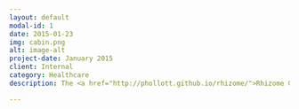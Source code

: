 ```yaml
---
layout: default
modal-id: 1
date: 2015-01-23
img: cabin.png
alt: image-alt
project-date: January 2015
client: Internal
category: Healthcare
description: The <a href="http://phollott.github.io/rhizome/">Rhizome GitHub repository</a> contains samples from a Mobile Health library I am developing based on an emerging information standard from HL7 called FHIR (Fast Healthcare Interoperability Resources). In particular, I have focused my attention on two resources, Questionnaire and Careplan, because I believe strongly in the value of the social health business cases they support; for instance, a mobile application walks a patient through a health Questionnaire which triggers either a Careplan involving a request to change the patient care team, or a Careplan involving a series of preventive measures, such as exercise and diet, depending on how the patient responds to the Questionnaire. These code samples also use a high level of JavaScript framework support to provide a superior user experience.

---
```

